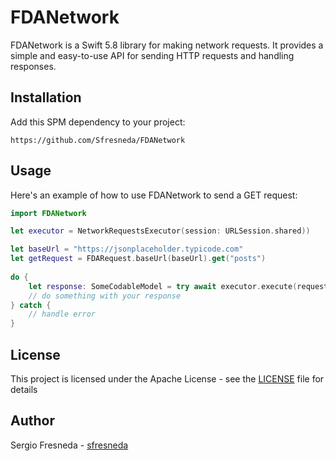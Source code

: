 # FDANetwork

FDANetwork is a Swift 5.8 library for making network requests. It provides a simple and easy-to-use API for sending HTTP requests and handling responses.

## Installation
Add this SPM dependency to your project:
```
https://github.com/Sfresneda/FDANetwork
```

## Usage
Here's an example of how to use FDANetwork to send a GET request:

```swift
import FDANetwork

let executor = NetworkRequestsExecutor(session: URLSession.shared)) 

let baseUrl = "https://jsonplaceholder.typicode.com"
let getRequest = FDARequest.baseUrl(baseUrl).get("posts")
 
do {
    let response: SomeCodableModel = try await executor.execute(request: getRequest)
    // do something with your response
} catch {
    // handle error
}
```

## License
This project is licensed under the Apache License - see the [LICENSE](LICENSE) file for details

## Author
Sergio Fresneda - [sfresneda](https://github.com/Sfresneda)